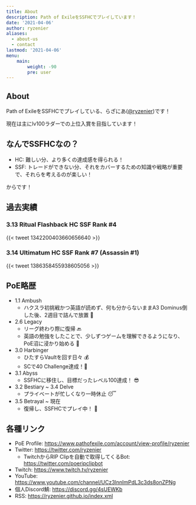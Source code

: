 ```yaml
---
title: About
description: Path of ExileをSSFHCでプレイしています！
date: '2021-04-06'
author: ryzenier
aliases:
  - about-us
  - contact
lastmod: '2021-04-06'
menu:
    main: 
        weight: -90
        pre: user
---
```


## About

Path of ExileをSSFHCでプレイしている、らざにあ([@ryzenier](https://twitter.com/ryzenier))です！

現在は主にlv100ラダーでの上位入賞を目指しています！

## なんでSSFHCなの？

- HC: 難しい分、より多くの達成感を得られる！
- SSF: トレードができない分、それをカバーするための知識や戦略が重要で、それらを考えるのが楽しい！

からです！

## 過去実績

### 3.13 Ritual Flashback HC SSF Rank #4

{{< tweet 1342200403660656640 >}}

### 3.14 Ultimatum HC SSF Rank #7 (Assassin #1)

{{< tweet 1386358455938605056 >}}

## PoE略歴

- 1.1 Ambush
    - ハクスラ初挑戦かつ英語が読めず、何も分からないままA3 Dominus倒した後、2週目で詰んで放置 :poop:
- 2.6 Legacy
    - リーグ終わり際に復帰 :back:
    - 英語の勉強をしたことで、少しずつゲームを理解できるようになり、PoE沼に浸かり始める :memo:
- 3.0 Harbinger
    - ひたすらVaultを回す日々 :moneybag:
    - SCで40 Challenge達成！:rocket:
- 3.1 Abyss
    - SSFHCに移住し、目標だったレベル100達成！ :sunglasses:
- 3.2 Bestiary ~ 3.4 Delve
    - プライベートが忙しくなり一時休止 :sleeping:
- 3.5 Betrayal ~ 現在
    - 復帰し、SSFHCでプレイ中！ :running:

## 各種リンク

- PoE Profile: https://www.pathofexile.com/account/view-profile/ryzenier
- Twitter: https://twitter.com/ryzenier
    - TwitchからRIP Clipを自動で取得してくるBot: https://twitter.com/poeripclipbot
- Twitch: https://www.twitch.tv/ryzenier
- YouTube: https://www.youtube.com/channel/UCz3lnnImPdL3c3ds8onZPNg
- 個人Discord鯖: https://discord.gg/4sUEWKb
- RSS: https://ryzenier.github.io/index.xml